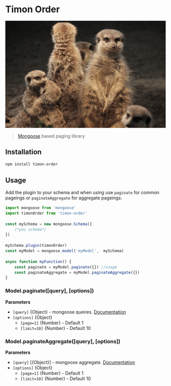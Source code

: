 # Timon Order
![Timon](https://github.com/thaisribeiro/timon-order/blob/master/meerkat-3828228_1280.jpg)

> [Mongoose](http://mongoosejs.com) based paging library

## Installation

```sh
npm install timon-order
```

## Usage
Add the plugin to your schema and when using use `paginate` for common pageings or `paginateAggregate` for aggregate pageings:

```js
import mongoose from 'mongoose'
import timonOrder from 'timon-order'

const mySchema = new mongoose.Schema({ 
    /*you schema*/
})

mySchema.plugin(timonOrder)
const myModel = mongoose.model('myModel',  mySchema)

async function myFunction() {
	const paginate = myModel.paginate({}) //usage
	const paginateAggregate = myModel.paginateAggregate({})
}

```

### Model.paginate([query], [options])

**Parameters**

* `[query]` {Object} - mongoose queires. [Documentation](https://mongoosejs.com/docs/api.html#query_Query)
* `[options]` {Object}
  - `[page=1]` {Number} - Default 1
  - `[limit=10]` {Number} - Default 10

### Model.paginateAggregate([query], [options])

**Parameters**

* `[query]` [{Object}] - mongoose aggregate. [Documentation](https://mongoosejs.com/docs/api.html#aggregate_Aggregate)
* `[options]` {Object} 
  - `[page=1]` {Number} - Default 1
  - `[limit=10]` {Number} - Default 10
  
